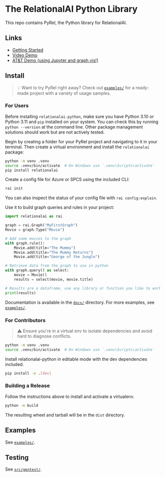 # The RelationalAI Python Library

This repo contains PyRel, the Python library for RelationalAI.

## Links
- [Getting Started](https://github.com/RelationalAI/relationalai-python/blob/main/docs/getting_started.md)
- [Video Demo](https://relationalai.slack.com/archives/C0652R3806T/p1699899660005289)
- [AT&T Demo (using Jupyter and graph vis!)](https://relationalai.slack.com/archives/C0652R3806T/p1702493565063899)

## Install

> :bulb: Want to try PyRel right away? Check out [`examples/`](./examples) for a ready-made project with a variety of usage samples.

### For Users

Before installing `relationalai-python`, make sure you have Python 3.10 or Python 3.11 and `pip` installed on your system. You can check this by running `python --version` at the command line. Other package management solutions should work but are not actively tested.

Begin by creating a folder for your PyRel project and navigating to it in your terminal. Then create a virtual environment and install the `relationalai` package:

```bash
python -m venv .venv
source .venv/bin/activate  # On Windows use `.venv\Scripts\activate`
pip install relationalai
```

Create a config file for Azure or SPCS using the included CLI:

```bash
rai init
```

You can also inspect the status of your config file with `rai config:explain`.

Use it to build graph queries and rules in your project:

```python
import relationalai as rai

graph = rai.Graph("MyFirstGraph")
Movie = graph.Type("Movie")

# Add some movies to the graph
with graph.rule():
    Movie.add(title="The Mummy")
    Movie.add(title="The Mummy Returns")
    Movie.add(title="George of the Jungle")

# Retrieve data from the graph to use in python
with graph.query() as select:
    movie = Movie()
    results = select(movie, movie.title)

# Results are a dataframe, use any library or function you like to work with them.
print(results)
```

Documentation is available in the [`docs/`](./docs) directory.
For more examples, see [`examples/`](./examples).

### For Contributors

> :warning: Ensure you're in a virtual env to isolate dependencies and avoid hard to diagnose conflicts.

```bash
python -m venv .venv
source .venv/bin/activate  # On Windows use `.venv\Scripts\activate`
```

Install relationalai-python in editable mode with the dev dependencies included.

```bash
pip install -e .[dev]
```

### Building a Release

Follow the instructions above to install and activate a virtualenv.

```bash
python -m build
```

The resulting wheel and tarball will be in the `dist` directory.

## Examples

See [`examples/`](./examples).

## Testing

See [`src/gentest/`](./src/gentest).
